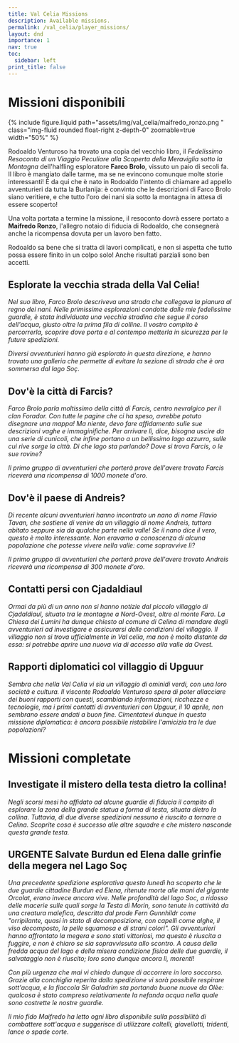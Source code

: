 ```yaml
---
title: Val Celia Missions
description: Available missions.
permalink: /val_celia/player_missions/
layout: dnd
importance: 1
nav: true
toc:
  sidebar: left
print_title: false
---
```


# Missioni disponibili

{% include figure.liquid path="assets/img/val_celia/maifredo_ronzo.png
" class="img-fluid rounded float-right z-depth-0" zoomable=true width="50%" %}

Rodoaldo Venturoso ha trovato una copia del vecchio libro, il _Fedelissimo Resoconto di un Viaggio Peculiare alla Scoperta della Meraviglia sotto la Montagna_ dell'halfling esploratore **Farco Brolo**, vissuto un paio di secoli fa.
Il libro è mangiato dalle tarme, ma se ne evincono comunque molte storie interessanti!
È da qui che è nato in Rodoaldo l'intento di chiamare ad appello avventurieri da tutta la Burlanija: è convinto che le descrizioni di Farco Brolo siano veritiere, e che tutto l'oro dei nani sia sotto la montagna in attesa di essere scoperto!

Una volta portata a termine la missione, il resoconto dovrà essere portato a **Maifredo Ronzo**, l'allegro notaio di fiducia di Rodoaldo, che consegnerà anche la ricompensa dovuta per un lavoro ben fatto.

Rodoaldo sa bene che si tratta di lavori complicati, e non si aspetta che tutto possa essere finito in un colpo solo! Anche risultati parziali sono ben accetti.

## Esplorate la vecchia strada della Val Celia!

_Nel suo libro, Farco Brolo descriveva una strada che collegava la pianura al regno dei nani. Nelle primissime esplorazioni condotte dalle mie fedelissime guardie, è stata individuata una vecchia stradina che segue il corso dell'acqua, giusto oltre la prima fila di colline. Il vostro compito è percorrerla, scoprire dove porta e al contempo metterla in sicurezza per le future spedizioni._

_Diversi avventurieri hanno già esplorato in questa direzione, e hanno trovato una galleria che permette di evitare la sezione di strada che è ora sommersa dal lago Soç_.

## Dov'è la città di Farcis?

_Farco Brolo parla moltissimo della città di Farcis, centro nevralgico per il clan Forador. Con tutte le pagine che ci ha speso, avrebbe potuto disegnare una mappa! Ma niente, devo fare affidamento sulle sue descrizioni vaghe e immaginifiche. Per arrivare lì, dice, bisogna uscire da una serie di cunicoli, che infine portano a un bellissimo lago azzurro, sulle cui rive sorge la città. Di che lago sta parlando? Dove si trova Farcis, o le sue rovine?_

_Il primo gruppo di avventurieri che porterà prove dell'avere trovato Farcis riceverà una ricompensa di 1000 monete d'oro._

## Dov'è il paese di Andreis?

_Di recente alcuni avventurieri hanno incontrato un nano di nome Flavio Tavan, che sostiene di venire da un villaggio di nome Andreis, tuttora abitato seppure sia da qualche parte nella valle!
Se il nano dice il vero, questo è molto interessante. Non eravamo a conoscenza di alcuna popolazione che potesse vivere nella valle: come sopravvive lì?_

_Il primo gruppo di avventurieri che porterà prove dell'avere trovato Andreis riceverà una ricompensa di 300 monete d'oro._

## Contatti persi con Cjadaldiaul

_Ormai da più di un anno non si hanno notizie dal piccolo villaggio di Cjadaldiaul, situato tra le montagne a Nord-Ovest, oltre al monte Fara. La Chiesa dei Lumini ha dunque chiesto al comune di Celina di mandare degli avventurieri ad investigare e assicurarsi delle condizioni del villaggio. Il villaggio non si trova ufficialmente in Val celia, ma non è molto distante da essa: si potrebbe aprire una nuova via di accesso alla valle da Ovest._

## Rapporti diplomatici col villaggio di Upguur

_Sembra che nella Val Celia vi sia un villaggio di ominidi verdi, con una loro società e cultura. Il visconte Rodoaldo Venturoso spera di poter allacciare dei buoni rapporti con questi, scambiando informazioni, ricchezze e tecnologie, ma i primi contatti di avventurieri con Upguur, il 10 aprile, non sembrano essere andati a buon fine. Cimentatevi dunque in questa missione diplomatica: è ancora possibile ristabilire l'amicizia tra le due popolazioni?_

# Missioni completate

## Investigate il mistero della testa dietro la collina!

_Negli scorsi mesi ho affidato ad alcune guardie di fiducia il compito di esplorare la zona della grande statua a forma di testa, situata dietro la collina. Tuttavia, di due diverse spedizioni nessuno è riuscito a tornare a Celina. Scoprite cosa è successo alle altre squadre e che mistero nasconde questa grande testa._

## URGENTE Salvate Burdun ed Elena dalle grinfie della megera nel Lago Soç

_Una precedente spedizione esplorativa questo lunedì ha scoperto che le due guardie cittadine Burdun ed Elena, ritenute morte alle mani del gigante Orcolat, erano invece ancora vive. Nelle profondità del lago Soc, a ridosso delle macerie sulle quali sorge la Testa di Morin, sono tenute in cattività da una creatura malefica, descritta dal prode Fern Gunnhildr come "orripilante, quasi in stato di decomposizione, con capelli come alghe, il viso decomposto, la pelle squamosa e di strani colori".
Gli avventurieri hanno affrontato la megera e sono stati vittoriosi, ma questa è riuscita a fuggire, e non è chiaro se sia sopravvissuta allo scontro. A causa della fredda acqua del lago e della misera condizione fisica delle due guardie, il salvataggio non è riuscito; loro sono dunque ancora lì, morenti!_

_Con più urgenza che mai vi chiedo dunque di accorrere in loro soccorso. Grazie alla conchiglia reperita dalla spedizione vi sarà possibile respirare sott'acqua, e la fiaccola Sir Galadrim sta portando buone nuove da Olèe: qualcosa è stato compreso relativamente la nefanda acqua nella quale sono costrette le nostre guardie._

_Il mio fido Maifredo ha letto ogni libro disponibile sulla possibilità di combattere sott'acqua e suggerisce di utilizzare coltelli, giavellotti, tridenti, lance o spade corte._
